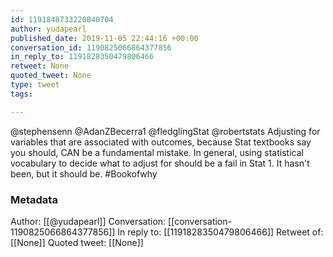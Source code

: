 ```yaml
---
id: 1191848733220040704
author: yudapearl
published_date: 2019-11-05 22:44:16 +00:00
conversation_id: 1190825066864377856
in_reply_to: 1191828350479806466
retweet: None
quoted_tweet: None
type: tweet
tags:

---
```


@stephensenn @AdanZBecerra1 @fledglingStat @robertstats Adjusting for variables that are associated with outcomes, because Stat textbooks say you should, CAN be a fundamental mistake.  In general, using statistical vocabulary to decide what to adjust for should be a fail in Stat 1. It hasn't been, but it should be. #Bookofwhy

### Metadata

Author: [[@yudapearl]]
Conversation: [[conversation-1190825066864377856]]
In reply to: [[1191828350479806466]]
Retweet of: [[None]]
Quoted tweet: [[None]]
